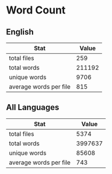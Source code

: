 # Word Count

## English

Stat | Value
---- | -----
total files | 259
total words | 211192
unique words | 9706
average words per file | 815

## All Languages

Stat | Value
---- | -----
total files | 5374
total words | 3997637
unique words | 85608
average words per file | 743
